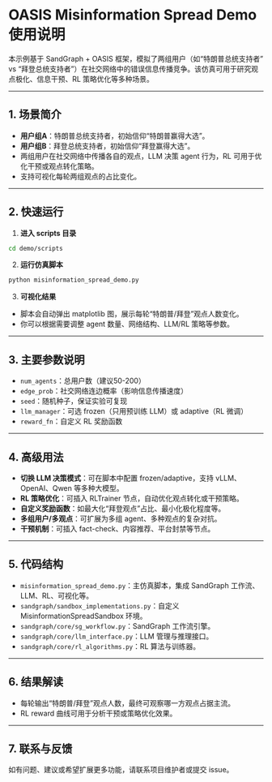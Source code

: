 # OASIS Misinformation Spread Demo 使用说明

本示例基于 SandGraph + OASIS 框架，模拟了两组用户（如“特朗普总统支持者” vs “拜登总统支持者”）在社交网络中的错误信息传播竞争。该仿真可用于研究观点极化、信息干预、RL 策略优化等多种场景。

---

## 1. 场景简介

- **用户组A**：特朗普总统支持者，初始信仰“特朗普赢得大选”。
- **用户组B**：拜登总统支持者，初始信仰“拜登赢得大选”。
- 两组用户在社交网络中传播各自的观点，LLM 决策 agent 行为，RL 可用于优化干预或观点转化策略。
- 支持可视化每轮两组观点的占比变化。

---

## 2. 快速运行

1. **进入 scripts 目录**

```bash
cd demo/scripts
```

2. **运行仿真脚本**

```bash
python misinformation_spread_demo.py
```

3. **可视化结果**

- 脚本会自动弹出 matplotlib 图，展示每轮“特朗普/拜登”观点人数变化。
- 你可以根据需要调整 agent 数量、网络结构、LLM/RL 策略等参数。

---

## 3. 主要参数说明

- `num_agents`：总用户数（建议50-200）
- `edge_prob`：社交网络连边概率（影响信息传播速度）
- `seed`：随机种子，保证实验可复现
- `llm_manager`：可选 frozen（只用预训练 LLM）或 adaptive（RL 微调）
- `reward_fn`：自定义 RL 奖励函数

---

## 4. 高级用法

- **切换 LLM 决策模式**：可在脚本中配置 frozen/adaptive，支持 vLLM、OpenAI、Qwen 等多种大模型。
- **RL 策略优化**：可插入 RLTrainer 节点，自动优化观点转化或干预策略。
- **自定义奖励函数**：如最大化“拜登观点”占比、最小化极化程度等。
- **多组用户/多观点**：可扩展为多组 agent、多种观点的复杂对抗。
- **干预机制**：可插入 fact-check、内容推荐、平台封禁等节点。

---

## 5. 代码结构

- `misinformation_spread_demo.py`：主仿真脚本，集成 SandGraph 工作流、LLM、RL、可视化等。
- `sandgraph/sandbox_implementations.py`：自定义 MisinformationSpreadSandbox 环境。
- `sandgraph/core/sg_workflow.py`：SandGraph 工作流引擎。
- `sandgraph/core/llm_interface.py`：LLM 管理与推理接口。
- `sandgraph/core/rl_algorithms.py`：RL 算法与训练器。

---

## 6. 结果解读

- 每轮输出“特朗普/拜登”观点人数，最终可观察哪一方观点占据主流。
- RL reward 曲线可用于分析干预或策略优化效果。

---

## 7. 联系与反馈

如有问题、建议或希望扩展更多功能，请联系项目维护者或提交 issue。 